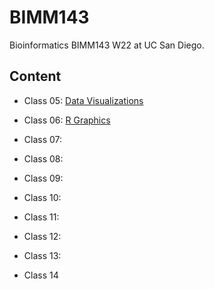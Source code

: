 # BIMM143
Bioinformatics BIMM143 W22 at UC San Diego.

## Content
- Class 05: [Data Visualizations](https://github.com/iyang2000/bimm143/tree/main/class05)

- Class 06: [R Graphics](https://github.com/iyang2000/bimm143/tree/main/class06)

- Class 07:
- Class 08:
- Class 09:
- Class 10:
- Class 11:
- Class 12:
- Class 13:
- Class 14
